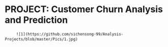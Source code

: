 # PROJECT: Customer Churn Analysis and Prediction

         ![1](https://github.com/sichensong-99/Analysis-Projects/blob/master/Pics/1.jpg)
